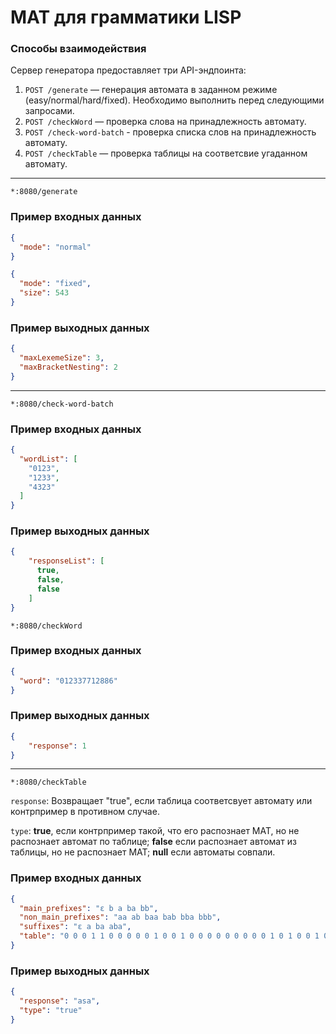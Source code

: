 
# MAT для грамматики LISP

### Способы взаимодействия

Сервер генератора предоставляет три API-эндпоинта:

1. `POST /generate` — генерация автомата в заданном режиме (easy/normal/hard/fixed). Необходимо выполнить перед следующими запросами.
2. `POST /checkWord` — проверка слова на принадлежность автомату.
3. `POST /check-word-batch` - проверка списка слов на принадлежность автомату.
4. `POST /checkTable` — проверка таблицы на соответсвие угаданном автомату.

---

`*:8080/generate`
### Пример входных данных
```json
{
  "mode": "normal"
}
```
```json
{
  "mode": "fixed",
  "size": 543
}
```

### Пример выходных данных
```json
{
  "maxLexemeSize": 3,
  "maxBracketNesting": 2
}
```
---

`*:8080/check-word-batch`
### Пример входных данных

```json
{
  "wordList": [
    "0123",
    "1233",
    "4323"
  ]
}
```
### Пример выходных данных
```json
{
    "responseList": [
      true,
      false,
      false
    ]
}
```

`*:8080/checkWord`
### Пример входных данных

```json
{
  "word": "012337712886"
}
```
### Пример выходных данных
```json
{
    "response": 1
}
```
---
`*:8080/checkTable`

`response`: Возвращает "true", если таблица соответсвует автомату или контрпример в противном случае.

`type`: **true**, если контрпример такой, что его распознает МАТ, но не распознает автомат по таблице; **false** 
если распознает автомат из таблицы, но не распознает МАТ; **null** если автоматы совпали.
### Пример входных данных
```json
{
  "main_prefixes": "ε b a ba bb",
  "non_main_prefixes": "aa ab baa bab bba bbb",
  "suffixes": "ε a ba aba",
  "table": "0 0 0 1 1 0 0 0 0 0 1 0 0 1 0 0 0 0 0 0 0 0 0 1 0 1 0 0 1 0 0 0 0 0 0 0 0 0 0 0 0 0 0 0"
}
```

### Пример выходных данных
```json
{
  "response": "asa",
  "type": "true"
}
```
